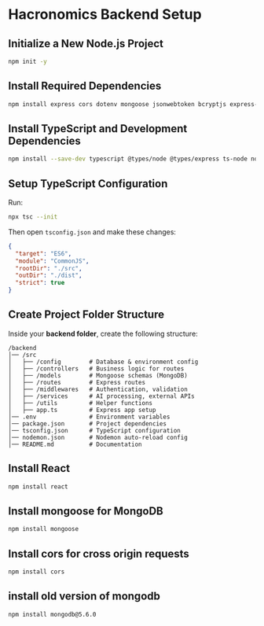 # Hacronomics Backend Setup

## Initialize a New Node.js Project
```sh
npm init -y
```

## Install Required Dependencies
```sh
npm install express cors dotenv mongoose jsonwebtoken bcryptjs express-jwt jwks-rsa
```

## Install TypeScript and Development Dependencies
```sh
npm install --save-dev typescript @types/node @types/express ts-node nodemon
```

## Setup TypeScript Configuration
Run:
```sh
npx tsc --init
```
Then open `tsconfig.json` and make these changes:
```json
{
  "target": "ES6",
  "module": "CommonJS",
  "rootDir": "./src",
  "outDir": "./dist",
  "strict": true
}
```

## Create Project Folder Structure
Inside your **backend folder**, create the following structure:

```
/backend
│── /src
│   ├── /config        # Database & environment config
│   ├── /controllers   # Business logic for routes
│   ├── /models        # Mongoose schemas (MongoDB)
│   ├── /routes        # Express routes
│   ├── /middlewares   # Authentication, validation
│   ├── /services      # AI processing, external APIs
│   ├── /utils         # Helper functions
│   ├── app.ts         # Express app setup
│── .env               # Environment variables
│── package.json       # Project dependencies
│── tsconfig.json      # TypeScript configuration
│── nodemon.json       # Nodemon auto-reload config
│── README.md          # Documentation
```

## Install React
```sh
npm install react
```

## Install mongoose for MongoDB
```sh
npm install mongoose
```

## Install cors for cross origin requests
```sh
npm install cors
```

## install old version of mongodb
```sh
npm install mongodb@5.6.0
```


